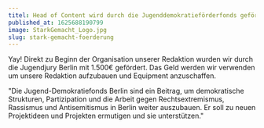 ```yaml
---
titel: Head of Content wird durch die Jugenddemokratieförderfonds gefördert
published_at: 1625688190799
image: StarkGemacht_Logo.jpg
slug: stark-gemacht-foerderung
---
```


Yay! Direkt zu Beginn der Organisation unserer Redaktion wurden wir durch die Jugendjury Berlin mit 1.500€ gefördert. Das Geld werden wir verwenden um unsere Redaktion aufzubauen und Equipment anzuschaffen.

"Die Jugend-Demokratiefonds Berlin sind ein Beitrag, um demokratische Strukturen, Partizipation und die Arbeit gegen Rechtsextremismus, Rassismus und Antisemitismus in Berlin weiter auszubauen. Er soll zu neuen Projektideen und Projekten ermutigen und sie unterstützen."
